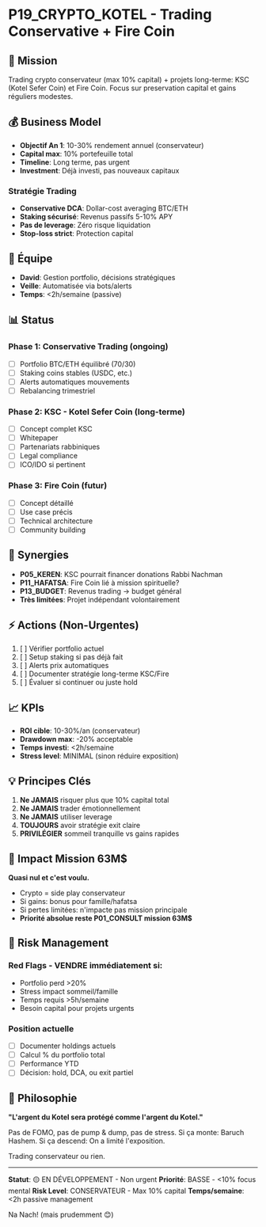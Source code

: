 # P19_CRYPTO_KOTEL - Trading Conservative + Fire Coin

## 🎯 Mission
Trading crypto conservateur (max 10% capital) + projets long-terme: KSC (Kotel Sefer Coin) et Fire Coin. Focus sur preservation capital et gains réguliers modestes.

## 💰 Business Model
- **Objectif An 1**: 10-30% rendement annuel (conservateur)
- **Capital max**: 10% portefeuille total
- **Timeline**: Long terme, pas urgent
- **Investment**: Déjà investi, pas nouveaux capitaux

### Stratégie Trading
- **Conservative DCA**: Dollar-cost averaging BTC/ETH
- **Staking sécurisé**: Revenus passifs 5-10% APY
- **Pas de leverage**: Zéro risque liquidation
- **Stop-loss strict**: Protection capital

## 👥 Équipe
- **David**: Gestion portfolio, décisions stratégiques
- **Veille**: Automatisée via bots/alerts
- **Temps**: <2h/semaine (passive)

## 📊 Status

### Phase 1: Conservative Trading (ongoing)
- [ ] Portfolio BTC/ETH équilibré (70/30)
- [ ] Staking coins stables (USDC, etc.)
- [ ] Alerts automatiques mouvements
- [ ] Rebalancing trimestriel

### Phase 2: KSC - Kotel Sefer Coin (long-terme)
- [ ] Concept complet KSC
- [ ] Whitepaper
- [ ] Partenariats rabbiniques
- [ ] Legal compliance
- [ ] ICO/IDO si pertinent

### Phase 3: Fire Coin (futur)
- [ ] Concept détaillé
- [ ] Use case précis
- [ ] Technical architecture
- [ ] Community building

## 🔗 Synergies
- **P05_KEREN**: KSC pourrait financer donations Rabbi Nachman
- **P11_HAFATSA**: Fire Coin lié à mission spirituelle?
- **P13_BUDGET**: Revenus trading → budget général
- **Très limitées**: Projet indépendant volontairement

## ⚡ Actions (Non-Urgentes)
1. [ ] Vérifier portfolio actuel
2. [ ] Setup staking si pas déjà fait
3. [ ] Alerts prix automatiques
4. [ ] Documenter stratégie long-terme KSC/Fire
5. [ ] Évaluer si continuer ou juste hold

## 📈 KPIs
- **ROI cible**: 10-30%/an (conservateur)
- **Drawdown max**: -20% acceptable
- **Temps investi**: <2h/semaine
- **Stress level**: MINIMAL (sinon réduire exposition)

## 💡 Principes Clés
1. **Ne JAMAIS** risquer plus que 10% capital total
2. **Ne JAMAIS** trader émotionnellement
3. **Ne JAMAIS** utiliser leverage
4. **TOUJOURS** avoir stratégie exit claire
5. **PRIVILÉGIER** sommeil tranquille vs gains rapides

## 🎯 Impact Mission 63M$
**Quasi nul et c'est voulu.**

- Crypto = side play conservateur
- Si gains: bonus pour famille/hafatsa
- Si pertes limitées: n'impacte pas mission principale
- **Priorité absolue reste P01_CONSULT mission 63M$**

## 🚨 Risk Management

### Red Flags - VENDRE immédiatement si:
- Portfolio perd >20%
- Stress impact sommeil/famille
- Temps requis >5h/semaine
- Besoin capital pour projets urgents

### Position actuelle
- [ ] Documenter holdings actuels
- [ ] Calcul % du portfolio total
- [ ] Performance YTD
- [ ] Décision: hold, DCA, ou exit partiel

## 💭 Philosophie

**"L'argent du Kotel sera protégé comme l'argent du Kotel."**

Pas de FOMO, pas de pump & dump, pas de stress.
Si ça monte: Baruch Hashem.
Si ça descend: On a limité l'exposition.

Trading conservateur ou rien.

---

**Statut**: 🟡 EN DÉVELOPPEMENT - Non urgent
**Priorité**: BASSE - <10% focus mental
**Risk Level**: CONSERVATEUR - Max 10% capital
**Temps/semaine**: <2h passive management

Na Nach! (mais prudemment 😊)
